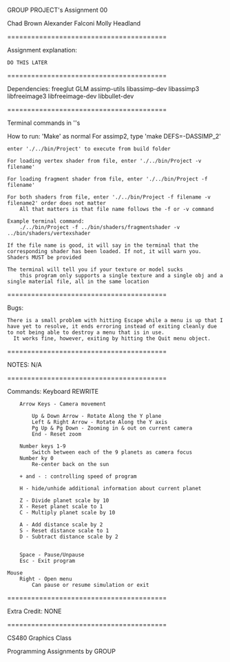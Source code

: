 GROUP PROJECT's Assignment 00

Chad Brown
Alexander Falconi
Molly Headland

========================================

Assignment explanation:

    DO THIS LATER

========================================

Dependencies:
    freeglut
    GLM
    assimp-utils
    libassimp-dev
    libassimp3
    libfreeimage3
    libfreeimage-dev
    libbullet-dev

========================================

Terminal commands in ''s

How to run:
    'Make' as normal
        For assimp2, type 'make DEFS=-DASSIMP_2'

    enter './../bin/Project' to execute from build folder

    For loading vertex shader from file, enter './../bin/Project -v filename'

    For loading fragment shader from file, enter './../bin/Project -f filename'

    For both shaders from file, enter './../bin/Project -f filename -v filename2' order does not matter
        All that matters is that file name follows the -f or -v command

    Example terminal command:
        ./../bin/Project -f ../bin/shaders/fragmentshader -v ../bin/shaders/vertexshader

    If the file name is good, it will say in the terminal that the corresponding shader has been loaded. If not, it will warn you. Shaders MUST be provided

    The terminal will tell you if your texture or model sucks
        this program only supports a single texture and a single obj and a single material file, all in the same location

========================================

Bugs:

    There is a small problem with hitting Escape while a menu is up that I have yet to resolve, it ends erroring instead of exiting cleanly due to not being able to destroy a menu that is in use.
      It works fine, however, exiting by hitting the Quit menu object.

========================================

NOTES:
    N/A

========================================

Commands:
    Keyboard
        REWRITE

        Arrow Keys - Camera movement

            Up & Down Arrow - Rotate Along the Y plane
            Left & Right Arrow - Rotate Along the Y axis
            Pg Up & Pg Down - Zooming in & out on current camera
            End - Reset zoom

        Number keys 1-9
            Switch between each of the 9 planets as camera focus
        Number ky 0
            Re-center back on the sun

        + and - : controlling speed of program

        H - hide/unhide additional information about current planet

        Z - Divide planet scale by 10
        X - Reset planet scale to 1
        C - Multiply planet scale by 10

        A - Add distance scale by 2
        S - Reset distance scale to 1
        D - Subtract distance scale by 2
        

        Space - Pause/Unpause
        Esc - Exit program

    Mouse
        Right - Open menu
            Can pause or resume simulation or exit

========================================

Extra Credit: NONE

========================================

CS480 Graphics Class

Programming Assignments by GROUP
